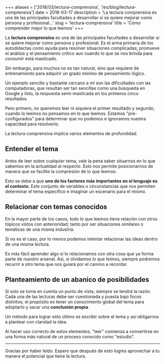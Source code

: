+++
aliases = ['2018/03/lectura-comprensiva', '/es/blog/lectura-comprensiva']
date = 2018-03-17
description = 'La lectura comprensiva es una de las principales facultades a desarrollar si se quiere mejorar como persona y profesional...'
slug = 'lectura-comprensiva'
title = 'Cómo comprender mejor lo que leemos'
+++

La **lectura comprensiva** es una de las principales facultades a desarrollar si se quiere mejorar como persona y profesional. Es el arma primaria de los
autodidactas como ayuda para resolver situaciones complicadas; promueve
el análisis y el pensamiento crítico aun cuando lo que se nos brinda para
consumir está masticado. <!-- more -->

Sin embargo, para muchos no es tan natural, sino que
requiere de entrenamiento para adquirir un grado mínimo de pensamiento lógico.

Un ejemplo sencillo y bastante cercano a mí son las dificultades con las
computadoras, que resultan ser tan sencillas como una búsqueda en Google y listo, la respuesta semi-masticada en los primeros cinco resultados.

Pero primero, no queremos leer ni siquiera el primer resultado y segundo, cuando
lo leemos no pensamos en lo que leemos. Estamos "pre-configurados" para
determinar que no podemos e ignoramos nuestra capacidad para resolverlo.

La lectura comprensiva implica varios elementos de profundidad.

## Entender el tema

Antes de leer sobre cualquier tema, vale la pena saber situarnos en lo que
sabemos en la actualidad al respecto. Esto nos permite posicionarnos de manera
que se facilite la compresión de lo que leemos.

Esto se debe a que **uno de los factores más importantes en el lenguaje es el
contexto**. Este conjunto de variables o circunstancias que nos permiten
determinar el tema específico e imaginar un escenario para el mismo.

## Relacionar con temas conocidos

En la mayor parte de los casos, todo lo que leemos tiene relación con otros
tópicos vistos con anterioridad; tanto por ser situaciones similares o temáticas de una misma industria.

Si no es el caso, por lo menos podemos intentar relacionar las ideas dentro de una misma lectura.

Es más fácil aprender algo si lo relacionamos con otra cosa que ya forma parte
de nuestro arsenal. Así, si olvidamos lo que leímos, siempre podremos recurrir a
otro tema que nos guiará por el camino a recordar.

## Planteamiento de un abanico de posibilidades

Si solo se toma en cuenta un punto de vista, siempre se tendrá la razón. Cada
una de las lecturas debe ser cuestionada y puesta bajo focos distintos; el
propósito
es tener un conocimiento global del tema para adoptarlo y sacar una **conclusión
propia**.

Un método para lograr esto último es escribir sobre el tema y así obligarnos a
plantear con claridad la idea.

Al hacer uso correcto de estos elementos, "leer" comienza a convertirse en una
forma más natural de un proceso conocido como "estudio".

- - - -

Gracias por haber leído. Espero que después de esto logres aprovechar a tu
manera el potencial que tiene la lectura.
